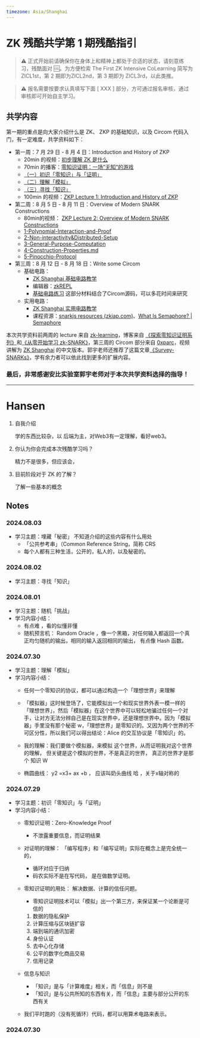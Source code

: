 ```yaml
---
timezone: Asia/Shanghai
---
```



# ZK 残酷共学第 1 期残酷指引

> ⚠️ 正式开始前请确保你在身体上和精神上都处于合适的状态，请刻意练习，残酷面对 🆒。为方便检索 The First ZK Intensive CoLearning 简写为 ZICL1st，第 2 期即为ZICL2nd，第 3 期即为 ZICL3rd，以此类推。

> ⚠️ 报名需要按要求认真填写下面 [ XXX ] 部分，方可通过报名审核，通过审核即可开始自主学习。

## 共学内容

第一期的重点是向大家介绍什么是 ZK、 ZKP 的基础知识，以及 Circom 代码入门，有一定难度，共学资料如下：

- 第一周：7 月 29 日 - 8 月 4 日：Introduction and History of ZKP
    - 20min 的视频：[初步理解 ZK 是什么](https://www.youtube.com/watch?v=fOGdb1CTu5c)
    - 70min 的播客：[零知识证明：一场”无知“的游戏](https://www.xiaoyuzhoufm.com/episode/6672a76bb6a8412729e0b103)
    - [（一）初识「零知识」与「证明」](https://learn.z2o-k7e.world/zkp-intro/1/zkp-back.html)
    - [（二）理解「模拟」](https://learn.z2o-k7e.world/zkp-intro/2/zkp-simu.html)
    - [（三）寻找「知识」](https://learn.z2o-k7e.world/zkp-intro/3/zkp-pok.html)
    - 100min 的视频：[ZKP Lecture 1: Introduction and History of ZKP](https://www.youtube.com/watch?v=uchjTIlPzFo)
- 第二周：8 月 5 日 - 8 月 11 日：Overview of Modern SNARK Constructions
    - 80min的视频： [ZKP Lecture 2: Overview of Modern SNARK Constructions](https://www.youtube.com/watch?v=bGEXYpt3sj0)
    - [1-Polynomial-Interaction-and-Proof](https://learn.z2o-k7e.world/zk-snarks/1-Polynomial-Interaction-and-Proof.html)
    - [2-Non-interactivity&Distributed-Setup](https://learn.z2o-k7e.world/zk-snarks/2-Non-interactivity&Distributed-Setup.html)
    - [3-General-Purpose-Computation](https://learn.z2o-k7e.world/zk-snarks/3-General-Purpose-Computation.html)
    - [4-Construction-Properties.md](https://learn.z2o-k7e.world/zk-snarks/4-Construction-Properties.html)
    - [5-Pinocchio-Protocol](https://learn.z2o-k7e.world/zk-snarks/5-Pinocchio-Protocol.html)
- 第三周：8 月 12 日 - 8 月 18 日：Write some Circom
    - 基础电路：
        - [ZK Shanghai 基础电路教学](https://www.youtube.com/watch?v=CTJ1JkYLiyw&ab_channel=SutuLabs)
        - 编辑器：[zkREPL](https://zkrepl.dev/)
        - [基础电路练习](https://github.com/wenjin1997/zkshanghai-workshop/blob/main/lecture2-homework.md) 这部分材料结合了Circom源码，可以多花时间来研究
    - 实用电路：
        - [ZK Shanghai 实用电路教学](https://www.youtube.com/watch?v=smJz5RdY0Nc)
        - 课程资源：[snarkjs resources (zkiap.com)](https://zkiap.com/snarkjs)、[What Is Semaphore? | Semaphore](https://docs.semaphore.pse.dev/)

本次共学资料前两周的 lecture 来自 [zk-learning](https://zk-learning.org/)，博客来自 [《探索零知识证明系列》](https://learn.z2o-k7e.world/zkp-intro/toc.html)和[《从零开始学习 zk-SNARK》](https://learn.z2o-k7e.world/zk-snarks/toc.html)，第三周的 Circom 部分来自 [0xparc](https://zkiap.com/)，视频讲解为 [ZK Shanghai](https://zkshanghai.xyz/) 的中文版本。郭宇老师还推荐了这篇文章[《Survey-SNARKs》](https://www.di.ens.fr/~nitulesc/files/Survey-SNARKs.pdf)，学有余力者可以依此找到更多的扩展内容。

### **最后，非常感谢安比实验室郭宇老师对于本次共学资料选择的指导！**

---

# Hansen
1. 自我介绍
   
   学的东西比较杂，以 后端为主，对Web3有一定理解，看好web3。
2. 你认为你会完成本次残酷学习吗？
   
   精力不是很多，但应该会，
3. 目前阶段对于 ZK 的了解？

   了解一些基本的概念

## Notes

<!-- Content_START -->

### 2024.08.03

- 学习主题：埋藏「秘密」   不知道介绍的这些内容有什么用处  
	- 「公共参考串」（Common Reference String，简称 CRS
   	- 每个人都有三种生活，公开的，私人的，以及秘密的。

### 2024.08.02

- 学习主题：寻找「知识」
  

### 2024.08.01

- 学习主题：随机「挑战」
- 学习内容小结：
	- 有点难 ，看的似懂非懂
 	- 随机预言机： Random Oracle ，像一个黑箱，对任何输入都返回一个真正均匀随机的输出，相同的输入返回相同的输出， 有点像 Hash 函数。 

### 2024.07.30

- 学习主题：理解「模拟」
- 学习内容小结：
	- 任何一个零知识的协议，都可以通过构造一个「理想世界」来理解
	- 「模拟器」这时候登场了，它能模拟出一个和现实世界外表一模一样的「理想世界」，然后「模拟器」在这个世界中可以轻松地骗过任何一个对手，让对方无法分辨自己是在现实世界中，还是理想世界中。因为「模拟器」手里没有那个秘密 w，「理想世界」是零知识的。又因为两个世界的不可区分性，所以我们可以得出结论：Alice 的交互协议是「零知识」的。

	- 我的理解：我们要做个模拟器，来模拟 这个世界，从而证明我对这个世界的理解， 但关键是这个模拟的世界，不是真正的世界，  真正的世界才是那个 知识 W

	- 椭圆曲线： y2 =x3+ ax +b  ，  应该叫奶头曲线  哈 ，关于x轴对称的

### 2024.07.29

- 学习主题：初识「零知识」与「证明」
- 学习内容小结：
	- 零知识证明：Zero-Knowledge Proof 
		- 不泄露重要信息，而证明结果 
	- 对证明的理解： 「编写程序」和「编写证明」实际在概念上是完全统一的，
		- 循环对应于归纳 
		- 码农实际不是在写代码， 是在做数学证明。 
		
	- 零知识证明的用处： 解决数据、计算的信任问题。
		- 零知识证明技术可以「模拟」出一个第三方，来保证某一个论断是可信的
		1. 数据的隐私保护
		2. 计算压缩与区块链扩容
		3. 端到端的通讯加密
		4. 身份认证
		5. 去中心化存储
		6. 公平的数字化商品交易
		7. 信用记录
		
	- 信息与知识
		- 「知识」是与「计算难度」相关，而「信息」则不是
		- 「知识」是与公共所知的东西有关，而「信息」主要与部分公开的东西有关
		
	- 我们平时跑的（没有死循环）代码，都可以用算术电路来表示。
		

### 2024.07.30

<!-- Content_END -->
